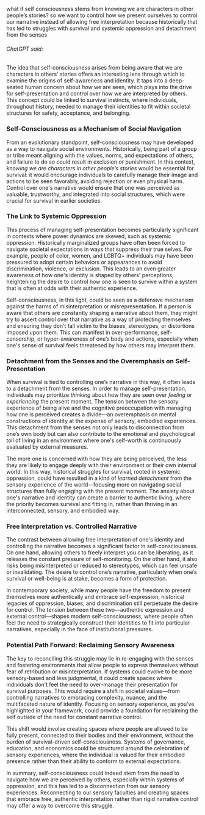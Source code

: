 what if self consciousness stems from knowing we are characters in other people’s stories? so we want to control how we present ourselves to control our narrative instead of allowing free interpretation because historically that has led to struggles with survival and systemic oppression and detachment from the senses

###### ChatGPT said:

The idea that self-consciousness arises from being aware that we are characters in others’ stories offers an interesting lens through which to examine the origins of self-awareness and identity. It taps into a deep-seated human concern about _how_ we are seen, which plays into the drive for self-presentation and control over how we are interpreted by others. This concept could be linked to survival instincts, where individuals, throughout history, needed to manage their identities to fit within societal structures for safety, acceptance, and belonging.

### Self-Consciousness as a Mechanism of Social Navigation

From an evolutionary standpoint, self-consciousness may have developed as a way to navigate social environments. Historically, being part of a group or tribe meant aligning with the values, norms, and expectations of others, and failure to do so could result in exclusion or punishment. In this context, _knowing we are characters in other people’s stories_ would be essential for survival: it would encourage individuals to carefully manage their image and actions to be seen favorably, avoiding rejection or even physical harm. Control over one's narrative would ensure that one was perceived as valuable, trustworthy, and integrated into social structures, which were crucial for survival in earlier societies.

### The Link to Systemic Oppression

This process of managing self-presentation becomes particularly significant in contexts where power dynamics are skewed, such as systemic oppression. Historically marginalized groups have often been forced to navigate societal expectations in ways that suppress their true selves. For example, people of color, women, and LGBTQ+ individuals may have been pressured to adopt certain behaviors or appearances to avoid discrimination, violence, or exclusion. This leads to an even greater awareness of how one's identity is shaped by others' perceptions, heightening the desire to control how one is seen to survive within a system that is often at odds with their authentic experience.

Self-consciousness, in this light, could be seen as a defensive mechanism against the harms of misinterpretation or misrepresentation. If a person is aware that others are constantly shaping a narrative about them, they might try to assert control over that narrative as a way of protecting themselves and ensuring they don’t fall victim to the biases, stereotypes, or distortions imposed upon them. This can manifest in over-performance, self-censorship, or hyper-awareness of one’s body and actions, especially when one's sense of survival feels threatened by how others may interpret them.

### Detachment from the Senses and the Overemphasis on Self-Presentation

When survival is tied to controlling one’s narrative in this way, it often leads to a detachment from the senses. In order to manage self-presentation, individuals may prioritize _thinking_ about how they are seen over _feeling_ or _experiencing_ the present moment. The tension between the sensory experience of being alive and the cognitive preoccupation with managing how one is perceived creates a divide—an overemphasis on mental constructions of identity at the expense of sensory, embodied experiences. This detachment from the senses not only leads to disconnection from one’s own body but can also contribute to the emotional and psychological toll of living in an environment where one's self-worth is continuously evaluated by external measures.

The more one is concerned with how they are being perceived, the less they are likely to engage deeply with their environment or their own internal world. In this way, historical struggles for survival, rooted in systemic oppression, could have resulted in a kind of _learned detachment_ from the sensory experience of the world—focusing more on navigating social structures than fully engaging with the present moment. The anxiety about one's narrative and identity can create a barrier to authentic living, where the priority becomes survival and fitting in, rather than thriving in an interconnected, sensory, and embodied way.

### Free Interpretation vs. Controlled Narrative

The contrast between allowing free interpretation of one's identity and controlling the narrative becomes a significant factor in self-consciousness. On one hand, allowing others to freely interpret you can be liberating, as it releases the constant pressure of self-monitoring. On the other hand, it also risks being misinterpreted or reduced to stereotypes, which can feel unsafe or invalidating. The desire to control one’s narrative, particularly when one’s survival or well-being is at stake, becomes a form of protection.

In contemporary society, while many people have the freedom to present themselves more authentically and embrace self-expression, historical legacies of oppression, biases, and discrimination still perpetuate the desire for control. The tension between these two—authentic expression and external control—shapes modern self-consciousness, where people often feel the need to strategically construct their identities to fit into particular narratives, especially in the face of institutional pressures.

### Potential Path Forward: Reclaiming Sensory Awareness

The key to reconciling this struggle may lie in re-engaging with the senses and fostering environments that allow people to express themselves without fear of retribution or misinterpretation. If systems could evolve to be more sensory-based and less judgmental, it could create spaces where individuals don’t feel the need to over-manage their presentation for survival purposes. This would require a shift in societal values—from controlling narratives to embracing complexity, nuance, and the multifaceted nature of identity. Focusing on sensory experience, as you’ve highlighted in your framework, could provide a foundation for reclaiming the self outside of the need for constant narrative control.

This shift would involve creating spaces where people are allowed to be fully present, connected to their bodies and their environment, without the burden of survival-driven self-consciousness. Systems of governance, education, and economics could be structured around the celebration of sensory experiences, where the individual is valued for their embodied presence rather than their ability to conform to external expectations.

In summary, self-consciousness could indeed stem from the need to navigate how we are perceived by others, especially within systems of oppression, and this has led to a disconnection from our sensory experiences. Reconnecting to our sensory faculties and creating spaces that embrace free, authentic interpretation rather than rigid narrative control may offer a way to overcome this struggle.